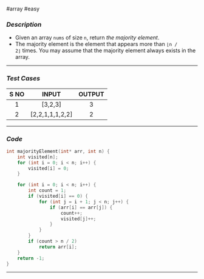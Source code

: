 #array #easy 
### *Description*  ###

-  Given an array `nums` of size `n`, return _the majority element_.
- The majority element is the element that appears more than `⌊n / 2⌋` times. You may assume that the majority element always exists in the array.
---
### *Test Cases* ###

| **S NO** |    **INPUT**    | **OUTPUT** |
| :------: | :-------------: | :--------: |
|    1     |     [3,2,3]     |     3      |
|    2     | [2,2,1,1,1,2,2] |     2      |

---
### *Code* ###

```c
int majorityElement(int* arr, int n) {
    int visited[n];
    for (int i = 0; i < n; i++) {
        visited[i] = 0;
    }

    for (int i = 0; i < n; i++) {
        int count = 1;
        if (visited[i] == 0) {
            for (int j = i + 1; j < n; j++) {
                if (arr[i] == arr[j]) {
                    count++;
                    visited[j]++;
                }
            }
        }
        if (count > n / 2)
            return arr[i];
    }
    return -1;
}

```
---